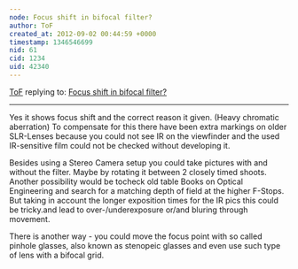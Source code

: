 ```yaml
---
node: Focus shift in bifocal filter?
author: ToF
created_at: 2012-09-02 00:44:59 +0000
timestamp: 1346546699
nid: 61
cid: 1234
uid: 42340
---
```




[ToF](../profile/ToF) replying to: [Focus shift in bifocal filter?](../notes/warren/1-26-2011/focus-shift-bifocal-filter)

----
Yes it shows focus shift and the correct reason it given. (Heavy chromatic aberration)
To compensate for this there have been extra markings on older SLR-Lenses because you could not see IR on the viewfinder and the used IR-sensitive film could not be checked without developing it.

Besides using a Stereo Camera setup you could take pictures with and without the filter. Maybe by rotating it between 2 closely timed shoots. Another possibility would be tocheck old table Books on Optical Engineering and search for a matching depth of field at the higher F-Stops. But taking in account the longer exposition times for the IR pics this could be tricky.and lead to over-/underexposure or/and bluring through movement.

There is another way - you could move the focus point with so called pinhole glasses, also known as stenopeic glasses and even use such type of lens with a bifocal grid.